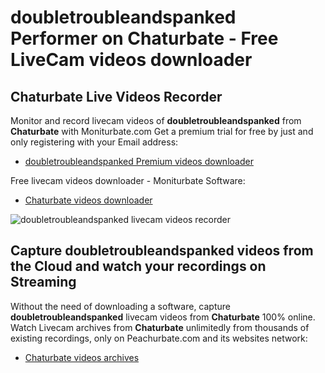 # doubletroubleandspanked Performer on Chaturbate - Free LiveCam videos downloader

## Chaturbate Live Videos Recorder

Monitor and record livecam videos of **doubletroubleandspanked** from **Chaturbate** with Moniturbate.com
Get a premium trial for free by just and only registering with your Email address:
* [doubletroubleandspanked Premium videos downloader](https://moniturbate.com/request-demo-licence-key.html)

Free livecam videos downloader - Moniturbate Software:
* [Chaturbate videos downloader](https://moniturbate.com/moniturbate-download-software.html)

![doubletroubleandspanked livecam videos recorder](https://peachurnet.com/templates/moniturbate-software.png)


## Capture doubletroubleandspanked videos from the Cloud and watch your recordings on Streaming

Without the need of downloading a software, capture **doubletroubleandspanked** livecam videos from **Chaturbate** 100% online.
Watch Livecam archives from **Chaturbate** unlimitedly from thousands of existing recordings, only on Peachurbate.com and its websites network:
* [Chaturbate videos archives](https://peachurnet.com/)
